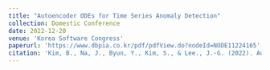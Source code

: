 ```yaml
---
title: "Autoencoder ODEs for Time Series Anomaly Detection"
collection: Domestic Conference
date: 2022-12-20
venue: 'Korea Software Congress'
paperurl: 'https://www.dbpia.co.kr/pdf/pdfView.do?nodeId=NODE11224165'
citation: 'Kim, B., Na, J., Byun, Y., Kim, S., & Lee., J.-G. (2022). Autoencoder ODEs for Time Series Anomaly Detection. Korea Software Congress.'
---
```

